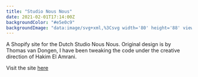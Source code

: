 ```yaml
---
title: "Studio Nous Nous"
date: 2021-02-01T17:14:00Z
backgroundColor: "#e5e0c9"
backgroundImage: "data:image/svg+xml,%3Csvg width='80' height='88' viewBox='0 0 80 88' xmlns='http://www.w3.org/2000/svg'%3E%3Cpath d='M22 21.91V26h-2c-9.94 0-18 8.06-18 18 0 9.943 8.058 18 18 18h2v4.09c8.012.722 14.785 5.738 18 12.73 3.212-6.99 9.983-12.008 18-12.73V62h2c9.94 0 18-8.06 18-18 0-9.943-8.058-18-18-18h-2v-4.09c-8.012-.722-14.785-5.738-18-12.73-3.212 6.99-9.983 12.008-18 12.73zM54 58v4.696c-5.574 1.316-10.455 4.428-14 8.69-3.545-4.262-8.426-7.374-14-8.69V58h-5.993C12.27 58 6 51.734 6 44c0-7.732 6.275-14 14.007-14H26v-4.696c5.574-1.316 10.455-4.428 14-8.69 3.545 4.262 8.426 7.374 14 8.69V30h5.993C67.73 30 74 36.266 74 44c0 7.732-6.275 14-14.007 14H54zM42 88c0-9.94 8.06-18 18-18h2v-4.09c8.016-.722 14.787-5.738 18-12.73v7.434c-3.545 4.262-8.426 7.374-14 8.69V74h-5.993C52.275 74 46 80.268 46 88h-4zm-4 0c0-9.943-8.058-18-18-18h-2v-4.09c-8.012-.722-14.785-5.738-18-12.73v7.434c3.545 4.262 8.426 7.374 14 8.69V74h5.993C27.73 74 34 80.266 34 88h4zm4-88c0 9.943 8.058 18 18 18h2v4.09c8.012.722 14.785 5.738 18 12.73v-7.434c-3.545-4.262-8.426-7.374-14-8.69V14h-5.993C52.27 14 46 7.734 46 0h-4zM0 34.82c3.213-6.992 9.984-12.008 18-12.73V18h2c9.94 0 18-8.06 18-18h-4c0 7.732-6.275 14-14.007 14H14v4.696c-5.574 1.316-10.455 4.428-14 8.69v7.433z' fill='%2355245a' fill-opacity='1' fill-rule='evenodd'/%3E%3C/svg%3E"
---
```

A Shopify site for the Dutch Studio Nous Nous. Original design is by Thomas van Dongen, I have been tweaking the code under the creative direction of Hakim El Amrani.  

Visit the site [here](https://studionousnous.nl/)

